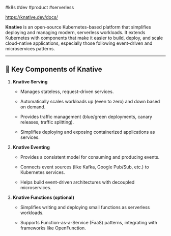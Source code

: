 #k8s #dev #product #serverless

https://knative.dev/docs/

**Knative** is an open-source Kubernetes-based platform that simplifies deploying and managing modern, serverless workloads. It extends Kubernetes with components that make it easier to build, deploy, and scale cloud-native applications, especially those following event-driven and microservices patterns.

---

## 🔧 **Key Components of Knative**

1. **Knative Serving**
    
    - Manages stateless, request-driven services.
        
    - Automatically scales workloads up (even to zero) and down based on demand.
        
    - Provides traffic management (blue/green deployments, canary releases, traffic splitting).
        
    - Simplifies deploying and exposing containerized applications as services.
        
2. **Knative Eventing**
    
    - Provides a consistent model for consuming and producing events.
        
    - Connects event sources (like Kafka, Google Pub/Sub, etc.) to Kubernetes services.
        
    - Helps build event-driven architectures with decoupled microservices.
        
3. **Knative Functions (optional)**
    
    - Simplifies writing and deploying small functions as serverless workloads.
        
    - Supports Function-as-a-Service (FaaS) patterns, integrating with frameworks like OpenFunction.